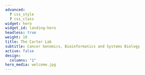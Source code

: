 ```yaml
---
advanced:
  ? css_style
  ? css_class
widget: hero
widget_id: landing-hero
headless: true
weight: 10
title: The Carter Lab
subtitle: Cancer Genomics, Bioinformatics and Systems Biology
active: false
design:
  columns: "1"
hero_media: welcome.jpg
---
```

